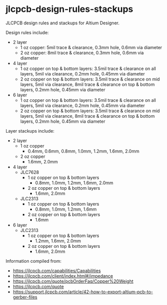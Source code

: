 jlcpcb-design-rules-stackups
============================

JLCPCB design rules and stackups for Altium Designer.

Design rules include:

  - 2 layer
    - 1 oz copper: 5mil trace & clearance, 0.3mm hole, 0.6mm via diameter
    - 2 oz copper: 8mil trace & clearance, 0.3mm hole, 0.6mm via diameter
  - 4 layer
    - 1 oz copper on top & bottom layers: 3.5mil trace & clearance on all layers, 5mil via clearance, 0.2mm hole, 0.45mm via diameter
    - 2 oz copper on top & bottom layers: 3.5mil trace & clearance on mid layers, 5mil via clearance, 8mil trace & clearance on top & bottom layers, 0.2mm hole, 0.45mm via diameter
  - 6 layer
    - 1 oz copper on top & bottom layers: 3.5mil trace & clearance on all layers, 5mil via clearance, 0.2mm hole, 0.45mm via diameter
    - 2 oz copper on top & bottom layers: 3.5mil trace & clearance on mid layers, 5mil via clearance, 8mil trace & clearance on top & bottom layers, 0.2mm hole, 0.45mm via diameter

Layer stackups include:

  - 2 layer
    - 1 oz copper
      - 0.4mm, 0.6mm, 0.8mm, 1.0mm, 1.2mm, 1.6mm, 2.0mm
    - 2 oz copper
      - 1.6mm, 2.0mm
  - 4 layer
      - JLC7628
        - 1 oz copper on top & bottom layers
          - 0.8mm, 1.0mm, 1.2mm, 1.6mm, 2.0mm
        - 2 oz copper on top & bottom layers
          - 1.6mm, 2.0mm
      - JLC2313
        - 1 oz copper on top & bottom layers
          - 0.8mm, 1.0mm, 1.2mm, 1.6mm
        - 2 oz copper on top & bottom layers
          - 1.6mm
  - 6 layer
    - JLC2313
      - 1 oz copper on top & bottom layers
        - 1.2mm, 1.6mm, 2.0mm
      - 2 oz copper on top & bottom layers
        - 1.6mm, 2.0mm

Information compiled from:

  - https://jlcpcb.com/capabilities/Capabilities
  - https://jlcpcb.com/client/index.html#/impedance
  - https://jlcpcb.com/quote/pcbOrderFaq/Copper%20Weight
  - https://jlcpcb.com/quote
  - https://support.jlcpcb.com/article/42-how-to-export-altium-pcb-to-gerber-files

